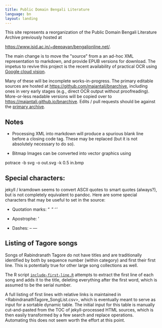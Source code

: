 ```yaml
---
title: Public Domain Bengali Literature
language: bn
layout: landing
---
```



This site represents a reorganization of the Public Domain Bengali
Literature Archive previously hosted at

<https://www.isid.ac.in/~deepayan/bengalionline.net/>.

The main change is to move the "source" from a an ad-hoc XML
representation to markdown, and provide EPUB versions for
download. The impetus to revive this project is the recent
availability of practical OCR using [Google cloud
vision](https://cloud.google.com/vision/docs/ocr).

Many of these will be incomplete works-in-progress. The primary
editable sources are hosted at
<https://github.com/majantali/bnarchive>, including ones in very early
stages (e.g., direct OCR output without proofreading).  More-or-less
readable versions will be copied over to
<https://majantali.github.io/bnarchive>. Edits / pull requests should
be against the [primary
archive](https://github.com/majantali/bnarchive).


## Notes

- Processing XML into markdown will produce a spurious blank line
  before a closing code tag. These may be replaced (but it is not 
  absolutely necessary to do so).


- Bitmap Images can be converted into vector graphics using

potrace -b svg -o out.svg -k 0.5 in.bmp 


## Special characters:

jekyll / kramdown seems to convert ASCII quotes to smart quotes
(always?), but is not completely equivalent to pandoc. Here are some
special characters that may be useful to set in the source:

- Quotation marks: “  ”  ‘ ’

- Apostrophe: ’

- Dashes: –	—


## Listing of Tagore songs

Songs of Rabindranath Tagore do not have titles and are traditionally
identified by both by sequence number (within category) and first
their first line. This is potentially true for other large song
collections as well.

The R script [`include-first-line.R`](include-first-line.R) attempts
to extract the first line of each song and adds it to the title,
deleting everything after the first word, which is assumed to be the
serial number.
 
A full listing of first lines with relative links is maintained in
<RabindranathTagore_SongList.csv>, which is eventually meant to serve
as input for a sortable dynamic table. The initial input for this
table is manually cut-and-pasted from the TOC of jekyll-processed HTML
sources, which is then easily transformed by a few search and replace
operations. Automating this does not seem worth the effort at this
point.
